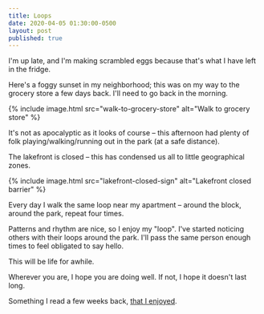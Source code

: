 ```yaml
---
title: Loops
date: 2020-04-05 01:30:00-0500
layout: post
published: true
---
```


I'm up late, and I'm making scrambled eggs because that's what I have left in the fridge.

Here's a foggy sunset in my neighborhood; this was on my way to the grocery store a few days back. I'll need to go back in the morning.

{% include image.html src="walk-to-grocery-store" alt="Walk to grocery store" %}

It's not as apocalyptic as it looks of course – this afternoon had plenty of folk playing/walking/running out in the park (at a safe distance).

The lakefront is closed – this has condensed us all to little geographical zones.

{% include image.html src="lakefront-closed-sign" alt="Lakefront closed barrier" %}

Every day I walk the same loop near my apartment – around the block, around the park, repeat four times.

Patterns and rhythm are nice, so I enjoy my "loop". I've started noticing others with their loops around the park. I'll pass the same person enough times to feel obligated to say hello.

This will be life for awhile.

Wherever you are, I hope you are doing well. If not, I hope it doesn't last long.

Something I read a few weeks back, [that I enjoyed](https://kottke.org/20/03/some-people).
